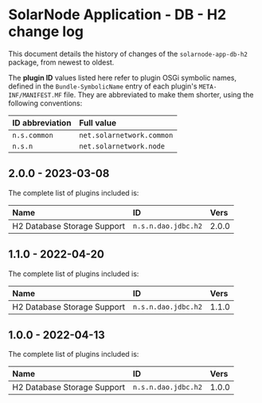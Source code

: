 # SolarNode Application - DB - H2 change log

This document details the history of changes of the `solarnode-app-db-h2` package, from newest to
oldest.

The **plugin ID** values listed here refer to plugin OSGi symbolic names, defined in the
`Bundle-SymbolicName` entry of each plugin's `META-INF/MANIFEST.MF` file. They are abbreviated to
make them shorter, using the following conventions:

| ID abbreviation | Full value                |
|:----------------|:--------------------------|
| `n.s.common`    | `net.solarnetwork.common` |
| `n.s.n`         | `net.solarnetwork.node`   |

## 2.0.0 - 2023-03-08

The complete list of plugins included is:

| Name                        | ID                  | Vers  |
|:----------------------------|:--------------------|:------|
| H2 Database Storage Support | `n.s.n.dao.jdbc.h2` | 2.0.0 |


## 1.1.0 - 2022-04-20

The complete list of plugins included is:

| Name                        | ID                  | Vers  |
|:----------------------------|:--------------------|:------|
| H2 Database Storage Support | `n.s.n.dao.jdbc.h2` | 1.1.0 |


## 1.0.0 - 2022-04-13

The complete list of plugins included is:

| Name                        | ID                  | Vers  |
|:----------------------------|:--------------------|:------|
| H2 Database Storage Support | `n.s.n.dao.jdbc.h2` | 1.0.0 |
